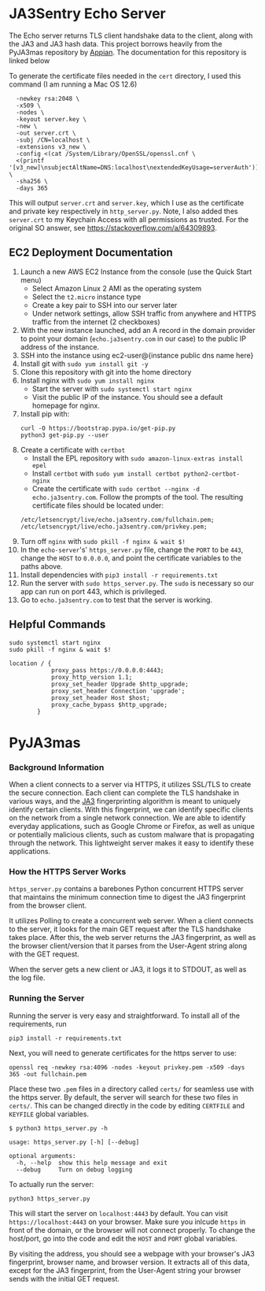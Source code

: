 # JA3Sentry Echo Server

The Echo server returns TLS client handshake data to the client, along with the JA3 and JA3 hash data. This project borrows heavily from the PyJA3mas repository by [Appian](https://github.com/appian/pyja3mas). The documentation for this repository is linked below

To generate the certificate files needed in the `cert` directory, I used this command (I am running a Mac OS 12.6)

```openssl req \
  -newkey rsa:2048 \
  -x509 \
  -nodes \
  -keyout server.key \
  -new \
  -out server.crt \
  -subj /CN=localhost \
  -extensions v3_new \
  -config <(cat /System/Library/OpenSSL/openssl.cnf \
  <(printf '[v3_new]\nsubjectAltName=DNS:localhost\nextendedKeyUsage=serverAuth')) \
  -sha256 \
  -days 365
```

This will output `server.crt` and `server.key`, which I use as the certificate and private key respectively in `http_server.py`. Note, I also added thes `server.crt` to my Keychain Access with all permissions as trusted. For the original SO answer, see https://stackoverflow.com/a/64309893.

## EC2 Deployment Documentation

1. Launch a new AWS EC2 Instance from the console (use the Quick Start menu)
    - Select Amazon Linux 2 AMI as the operating system
    - Select the `t2.micro` instance type
    - Create a key pair to SSH into our server later
    - Under network settings, allow SSH traffic from anywhere and HTTPS traffic from the internet (2 checkboxes)
2. With the new instance launched, add an A record in the domain provider to point your domain (`echo.ja3sentry.com` in our case) to the public IP address of the instance.
3. SSH into the instance using ec2-user@{instance public dns name here}
4. Install git with `sudo yum install git -y`
5. Clone this repository with git into the home directory
6. Install nginx with `sudo yum install nginx`
    - Start the server with `sudo systemctl start nginx`
    - Visit the public IP of the instance. You should see a default homepage for nginx.
7. Install pip with:
    ```
    curl -O https://bootstrap.pypa.io/get-pip.py
    python3 get-pip.py --user
    ```
8. Create a certificate with `certbot`
    - Install the EPL repository with `sudo amazon-linux-extras install epel`
    - Install `certbot` with `sudo yum install certbot python2-certbot-nginx`
    - Create the certificate with `sudo certbot --nginx -d echo.ja3sentry.com`. Follow the prompts of the tool. The resulting certificate files should be located under:
    ```
    /etc/letsencrypt/live/echo.ja3sentry.com/fullchain.pem;
    /etc/letsencrypt/live/echo.ja3sentry.com/privkey.pem;
    ```
9. Turn off `nginx` with `sudo pkill -f nginx & wait $!`
10. In the `echo-server`'s' `https_server.py` file, change the `PORT` to be `443`, change the `HOST` to `0.0.0.0`, and point the certificate variables to the paths above.
11. Install dependencies with `pip3 install -r requirements.txt`
12. Run the server with `sudo https_server.py`. The `sudo` is necessary so our app can run on port 443, which is privileged.
13. Go to `echo.ja3sentry.com` to test that the server is working.

## Helpful Commands
```
sudo systemctl start nginx
sudo pkill -f nginx & wait $!

location / {
            proxy_pass https://0.0.0.0:4443;
            proxy_http_version 1.1;
            proxy_set_header Upgrade $http_upgrade;
            proxy_set_header Connection 'upgrade';
            proxy_set_header Host $host;
            proxy_cache_bypass $http_upgrade;
        }
```

# PyJA3mas

### Background Information

When a client connects to a server via HTTPS, it utilizes SSL/TLS to create the secure connection. Each client can complete the TLS handshake in various ways, and the [JA3](https://github.com/salesforce/ja3) fingerprinting algorithm is meant to uniquely identify certain clients. With this fingerprint, we can identify specific clients on the network from a single network connection. We are able to identify everyday applications, such as Google Chrome or Firefox, as well as unique or potentially malicious clients, such as custom malware that is propagating through the network. This lightweight server makes it easy to identify these applications.

### How the HTTPS Server Works

`https_server.py` contains a barebones Python concurrent HTTPS server that maintains the minimum connection time to digest the JA3 fingerprint from the browser client.

It utilizes Polling to create a concurrent web server. When a client connects to the server, it looks for the main GET request after the TLS handshake takes place. After this, the web server returns the JA3 fingerprint, as well as the browser client/version that it parses from the User-Agent string along with the GET request.

When the server gets a new client or JA3, it logs it to STDOUT, as well as the log file.

### Running the Server

Running the server is very easy and straightforward. To install all of the requirements, run

```
pip3 install -r requirements.txt
```

Next, you will need to generate certificates for the https server to use:

```
openssl req -newkey rsa:4096 -nodes -keyout privkey.pem -x509 -days 365 -out fullchain.pem
```

Place these two `.pem` files in a directory called `certs/` for seamless use with the https server. By default, the server will search for these two files in `certs/`. This can be changed directly in the code by editing `CERTFILE` and `KEYFILE` global variables.

```
$ python3 https_server.py -h

usage: https_server.py [-h] [--debug]

optional arguments:
  -h, --help  show this help message and exit
  --debug     Turn on debug logging
```

To actually run the server:

```
python3 https_server.py
```

This will start the server on `localhost:4443` by default. You can visit `https://localhost:4443` on your browser. Make sure you inlcude `https` in front of the domain, or the browser will not connect properly. To change the host/port, go into the code and edit the `HOST` and `PORT` global variables.

By visiting the address, you should see a webpage with your browser's JA3 fingerprint, browser name, and browser version. It extracts all of this data, except for the JA3 fingerprint, from the User-Agent string your browser sends with the initial GET request.
